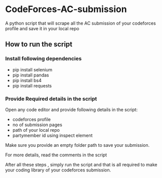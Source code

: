 # CodeForces-AC-submission
A python script that will scrape all the AC submission of your codeforces profile and save it in your local repo

## How to run the script

### Install following dependencies
- pip install selenium  
- pip install pandas
- pip install bs4  
- pip install requests

### Provide Required details in the script
Open any code editor and provide following details in the script:
- codeforces profile
- no of submission pages 
- path of your local repo 
- partymember id using inspect element

Make sure you provide an empty folder path to save your submission.

For more details, read the comments in the script

After all these steps , simply run the script and that is all required to make your coding library of your codeforces submission. 
